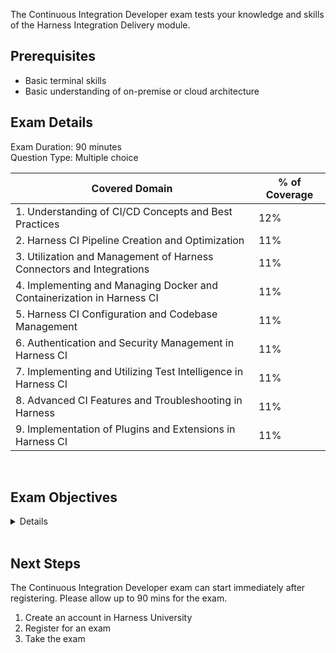 The Continuous Integration Developer exam tests your knowledge and skills of the Harness Integration Delivery module.  

## Prerequisites

- Basic terminal skills
- Basic understanding of on-premise or cloud architecture

## Exam Details 

Exam Duration: 90 minutes <br/>
Question Type: Multiple choice

| Covered Domain                                              | % of Coverage |
| ------------------------------------------------------------| --------------|
| 1. Understanding of CI/CD Concepts and Best Practices        | 12%           |
| 2. Harness CI Pipeline Creation and Optimization             | 11%           |
| 3. Utilization and Management of Harness Connectors and Integrations | 11%       |
| 4. Implementing and Managing Docker and Containerization in Harness CI | 11%  |
| 5. Harness CI Configuration and Codebase Management          | 11%           |
| 6. Authentication and Security Management in Harness CI      | 11%           |
| 7. Implementing and Utilizing Test Intelligence in Harness CI | 11%           |
| 8. Advanced CI Features and Troubleshooting in Harness       | 11%           |
| 9. Implementation of Plugins and Extensions in Harness CI    | 11%           |


<br />

## Exam Objectives 

<details>

		<summary>List of Objectives</summary>

The following is a detailed list of exam objectives:

| #   | Objective |
|-----|-----------|
| **1**   | **Understanding of CI/CD Concepts and Best Practices** |
| 1.1 | Distinguish between Continuous Integration, Continuous Delivery, and Continuous Deployment |
| 1.2 | Identify key concepts related to CI/CD pipelines and their steps |
| 1.3 | Recognize best practices for implementing CI/CD in software development workflows |
| **2**   | **Harness CI Pipeline Creation and Optimization** |
| 2.1 | Construct a Harness CI pipeline and establish its stages and steps |
| 2.2 | Diagnose and resolve common errors and issues within the CI pipeline |
| 2.3 | Implement strategies to optimize pipeline execution and minimize build times |
| **3**   | **Utilization and Management of Harness Connectors and Integrations** |
| 3.1 | Configure and manage various Harness Connectors (e.g., Docker, Git) |
| 3.2 | Understand and implement integration with different platforms and OS |
| **4**   | **Implementing and Managing Docker and Containerization in Harness CI** |
| 4.1 | Establish Docker connectivity and manage Docker connectors |
| 4.2 | Develop and optimize Dockerfile configurations and image handling |
| 4.3 | Diagnose and mitigate common Docker-related issues and errors |
| **5**   | **Harness CI Configuration and Codebase Management** |
| 5.1 | Understand and implement the configuration of Harness CI Codebase |
| 5.2 | Optimize and manage code repository, connectors, and trigger settings |
| **6**   | **Authentication and Security Management in Harness CI** |
| 6.1 | Configure and manage authentication methods for various connectors (e.g., Git, Docker) |
| 6.2 | Implement and utilize Secrets Management tools with Harness CI |
| 6.3 | Understand and implement access control using Harness RBAC configurations |
| **7**   | **Implementing and Utilizing Test Intelligence in Harness CI** |
| 7.1 | Configure and synchronize Harness Test Intelligence with main/master branches |
| 7.2 | Implement strategies to improve and optimize test execution times |
| **8**   | **Advanced CI Features and Troubleshooting in Harness** |
| 8.1 | Implement and utilize advanced features like caching and conditional executions in CI |
| 8.2 | Diagnose, troubleshoot, and resolve common issues and errors in CI stages |
| **9**   | **Implementation of Plugins and Extensions in Harness CI** |
| 9.1 | Understand, install, and manage plugins in the Harness CI environment |
| 9.2 | Implement use-cases using various Harness CI and third-party plugins |

</details>

<br />

## Next Steps

The Continuous Integration Developer exam can start immediately after registering. Please allow up to 90 mins for the exam.

1. Create an account in Harness University
2. Register for an exam 
3. Take the exam
